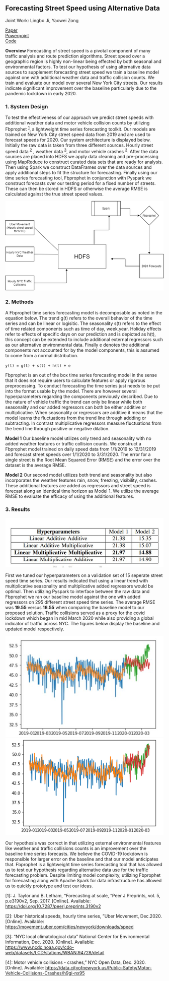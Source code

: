 ## Forecasting Street Speed using Alternative Data

Joint Work: Lingbo Ji, Yaowei Zong

[Paper](/pdf/TrafficPaper.pdf)
<br>
[Powerpoint](/pdf/TrafficSlides.pdf)
<br>
[Code](https://github.com/ls5122/TrafficForecasting)

**Overview** Forecasting of street speed is a pivotal component of many traffic analysis and route prediction algorithms. Street speed over a geographic region is highly non-linear being effected by both seasonal and environmental factors. To test our hypothesis of using alternative data sources to supplement forecasting street speed we train a baseline model against one with additional weather data and traffic collision counts. We train and evaluate our model over several New York City streets. Our results indicate significant improvement over the baseline particularly due to the pandemic lockdown in early 2020. 

### 1. System Design

To test the effectiveness of our approach we predict street speeds with additional weather data and motor vehicle collision counts by utilizing Fbprophet <sup>[1](#prophet)</sup>, a lightweight time series forecasting toolkit. Our models are trained on New York City street speed data from 2019 and are used to forecast speeds for 2020. Our system architecture is displayed below. Initially the raw data is taken from three different sources. Hourly street speed data <sup>[2](#uber)</sup> , weather data <sup>[3](#weather)</sup>, and motor vehicle crashes <sup>[3](#crashes)</sup>. After the data sources are placed into HDFS we apply data cleaning and pre-processing using MapReduce to construct curated data sets that are ready for analysis. Then using Spark we construct DataFrames over the data sources and apply additional steps to fit the structure for forecasting. Finally using our time series forecasting tool, Fbprophet in conjunction with Pyspark we construct forecasts over our testing period for a fixed number of streets. These can then be stored in HDFS or otherwise the average RMSE is calculated against the true street speed values. 


<img src="images/TrafficSchema.png?raw=true"/>


### 2. Methods 


A Fbprophet time series forecasting model is decomposable as noted in the equation below. The  trend g(t) refers to the overall behavior of the time series and can be linear or logisitic.  The seasonality s(t) refers to the effect of time related components such as time of day, week,year. Holiday effects refer to effects of specific days on our prediction and is depicted as h(t), this concept can be extended to include additional external regressors such as our alternative environmental data. Finally e denotes the additional components not accounted for by the model components, this is assumed to come from a normal distribution.

``
y(t) = g(t) + s(t) + h(t) + e
``

Fbprophet is an out of the box time series forecasting model in the sense that it does not require users to calculate features or apply rigorous preprocessing. To conduct forecasting the time series just needs to be put into the format usable by the model. There are however several hyperparameters regarding the components previously described. Due to the nature of vehicle traffic the trend can only be linear while both seasonality and our added regressors can both be either additive or multiplicative. When seasonality or regressors are additive it means that the model learns the fluctuations from the trend line through addding or subtracting. In contrast multiplicative regressors measure fluctuations from the trend line through positive or negative dilation.

**Model 1** Our baseline model utilizes only trend and seasonality with no added weather features or traffic collision counts. We construct a Fbprophet model trained on daily speed data from 1/1/2019 to 12/31/2019 and forecast street speeds over 1/1/2020 to 3/31/2020. The error for a single street is the Root Mean Squared Error (RMSE) and the error over the dataset is the average RMSE.

**Model 2**  Our second model utilizes both trend and seasonality but also incorporates the weather features rain, snow, freezing, visibility, crashes. These additional features are added as regressors and street speed is forecast along an identical time horizon as Model 1. We utilize the average RMSE to evaluate the efficacy of using the additional features. 


### 3. Results

<img src="images/HyperparameterErrors.JPG?raw=true"/>

First we tuned our hyperparameters on a validation set of 15 seperate street speed time series. Our results indicated that using a linear trend with multiplicative seasonality and multiplicative added regressors would be optimal. Then utilizing Pyspark to interface between the raw data and Fbprophet we ran our baseline model against the one with added regressors on 295 different street speed time series. The average RMSE was **19.55** versus **16.55** when comparing the baseline model to our proposed solution. Traffic collisions served as a proxy for the covid lockdown which began in mid March 2020 while also providing a global indicator of traffic across NYC. The figures below display the baseline and updated model respectively. 


<img src="images/TrafficBaseline.JPG?raw=true"/>


<img src="images/street_speed.png?raw=true"/>


Our hypothesis was correct in that utilizing external environmental features like weather and traffic collisions counts is an improvement over the baseline time series forecasts. We believe the COVID-19 lockdown is responsible for larger error on the baseline and that our model anticipates that. Fbprophet is a lightweight time series forecasting tool that has allowed us to test our hypothesis regarding alternative data use for the traffic forecasting problem. Despite limiting model complexity, utilizing Fbprophet for forecasting along with Apache Spark for data infrastructure has allowed us to quickly prototype and test our ideas.  

<a name="prophet">[1]</a>: J. Taylor and B. Letham,    “Forecasting at scale, ”Peer J Preprints, vol. 5, p.e3190v2, Sep. 2017. [Online]. Available: https://doi.org/10.7287/peerj.preprints.3190v2

<a name="uber">[2]</a>: Uber historical speeds, hourly time series, ”Uber Movement, Dec.2020. [Online]. Available: https://movement.uber.com/cities/newyork/downloads/speed

<a name="weather">[3]</a>: “NYC local climatological data” National Center for Environmental Information, Dec. 2020. [Online]. Available: https://www.ncdc.noaa.gov/cdo-web/datasets/LCD/stations/WBAN:94728/detail


<a name="crashes">[4]</a>: Motor  vehicle  collisions - crashes,”  NYC  Open  Data,  Dec.  2020. [Online]. Available: https://data.cityofnewyork.us/Public-Safety/Motor-Vehicle-Collisions-Crashes/h9gi-nx95



         


